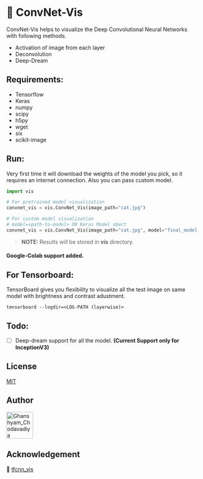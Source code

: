 # :milky_way: ConvNet-Vis

ConvNet-Vis helps to visualize the Deep Convolutional Neural Networks with following methods.

- Activation of image from each layer
- Deconvolution
- Deep-Dream

## Requirements:
* Tensorflow
* Keras
* numpy
* scipy
* h5py
* wget
* six
* scikit-image

## Run:
Very first time it will download the weights of the model you pick, so it requires an internet connection. Also you can pass custom model.

```python
import vis

# For pretrained model visualization
convnet_vis = vis.ConvNet_Vis(image_path="cat.jpg")

# For custom model visualization
# model=<path-to-model> OR Keras Model obect
convnet_vis = vis.ConvNet_Vis(image_path="cat.jpg", model="final_model.hdf5")
```

> **NOTE:** Results will be stored in **vis** directory.

#### **Google-Colab** support added. 

## For Tensorboard:

TensorBoard gives you flexibility to visualize all the test image on same model with brightness and contrast adustment.

```
tensorboard --logdir=<LOG-PATH (layerwise)>
```

## Todo:

- [ ] Deep-dream support for all the model. **(Current Support only for InceptionV3)**

## License
[MIT](https://choosealicense.com/licenses/mit/)

## Author

[<img src="https://avatars3.githubusercontent.com/u/24426731?s=460&v=4" width="70" height="70" alt="Ghanshyam_Chodavadiya">](https://github.com/CG1507)

## Acknowledgement

:green_heart: [tfcnn_vis](https://github.com/InFoCusp/tf_cnnvis)
